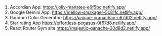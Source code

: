 1. Accordian App: https://jolly-manatee-e6f5bc.netlify.app/
2. Google Gemini App: https://mellow-smakager-5c81fc.netlify.app/
3. Random Color Generator: https://unique-cranachan-c67d02.netlify.app/
4. Star rating App https://effortless-pegasus-0f67d8.netlify.app/
5. React Router Gym site https://majestic-ganache-30d8d2.netlify.app/

